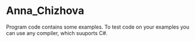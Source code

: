 # Anna_Chizhova
Program code contains some examples. To test code on your examples you can use any compiler, which suuports C#.
